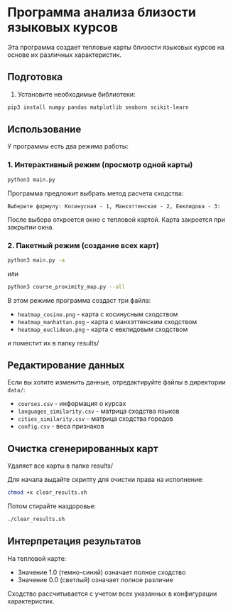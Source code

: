 # Программа анализа близости языковых курсов

Эта программа создает тепловые карты близости языковых курсов на основе их различных характеристик.

## Подготовка

1. Установите необходимые библиотеки:
```bash
pip3 install numpy pandas matplotlib seaborn scikit-learn
```

## Использование

У программы есть два режима работы:

### 1. Интерактивный режим (просмотр одной карты)

```bash
python3 main.py
```

Программа предложит выбрать метод расчета сходства:
```
Выберите формулу: Косинусная - 1, Манхэттенская - 2, Евклидова - 3:
```

После выбора откроется окно с тепловой картой. Карта закроется при закрытии окна.

### 2. Пакетный режим (создание всех карт)

```bash
python3 main.py -a
```

или

```bash
python3 course_proximity_map.py --all
```

В этом режиме программа создаст три файла:
- `heatmap_cosine.png` - карта с косинусным сходством
- `heatmap_manhattan.png` - карта с манхэттенским сходством
- `heatmap_euclidean.png` - карта с евклидовым сходством

и поместит их в папку results/

## Редактирование данных

Если вы хотите изменить данные, отредактируйте файлы в директории `data/`:

- `courses.csv` - информация о курсах
- `languages_similarity.csv` - матрица сходства языков
- `cities_similarity.csv` - матрица сходства городов
- `config.csv` - веса признаков

## Очистка сгенерированных карт 

Удаляет все карты в папке results/

Для начала выдайте скрипту для очистки права на исполнение:
```bash
chmod +x clear_results.sh
```

Потом стирайте наздоровье: 
```bash
./clear_results.sh
```

## Интерпретация результатов

На тепловой карте:
- Значение 1.0 (темно-синий) означает полное сходство
- Значение 0.0 (светлый) означает полное различие

Сходство рассчитывается с учетом всех указанных в конфигурации характеристик.

